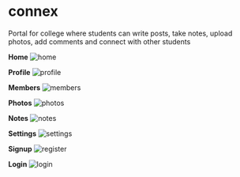 # connex
Portal for college where students can write posts, take notes, upload photos, add comments and connect with other students

**Home**
![home](https://user-images.githubusercontent.com/18662067/99783203-23980a00-2b40-11eb-8546-30dd9e942dfa.png)

**Profile**
![profile](https://user-images.githubusercontent.com/18662067/99783369-5a6e2000-2b40-11eb-9a4a-49fc29807ea0.png)

**Members**
![members](https://user-images.githubusercontent.com/18662067/99783401-64901e80-2b40-11eb-91d7-203cbddbc990.png)

**Photos**
![photos](https://user-images.githubusercontent.com/18662067/99802808-58b35500-2b5e-11eb-9b17-b81bc6f84296.png)

**Notes**
![notes](https://user-images.githubusercontent.com/18662067/99783485-7b367580-2b40-11eb-89c8-866512fc3904.png)

**Settings**
![settings](https://user-images.githubusercontent.com/18662067/99783509-838eb080-2b40-11eb-8e24-0ce968c0afe0.png)

**Signup**
![register](https://user-images.githubusercontent.com/18662067/99783558-90130900-2b40-11eb-8df6-7a7da0f6d6c0.png)

**Login**
![login](https://user-images.githubusercontent.com/18662067/99783654-b042c800-2b40-11eb-80c7-27198b7aeef5.png)
